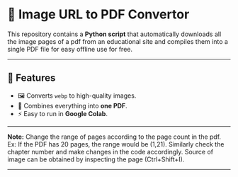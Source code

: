 # 📘 Image URL to PDF Convertor

This repository contains a **Python script** that automatically downloads all the image pages of a pdf from an educational site and compiles them into a single PDF file for easy offline use for free.

---

## 🚀 Features
- 🖼️ Converts `webp` to high-quality images.  
- 📑 Combines everything into **one PDF**.  
- ⚡ Easy to run in **Google Colab**.  

---

**Note:** Change the range of pages according to the page count in the pdf. 
Ex: If the PDF has 20 pages, the range would be (1,21).
Similarly check the chapter number and make changes in the code accordingly. 
Source of image can be obtained by inspecting the page (Ctrl+Shift+I).

---
